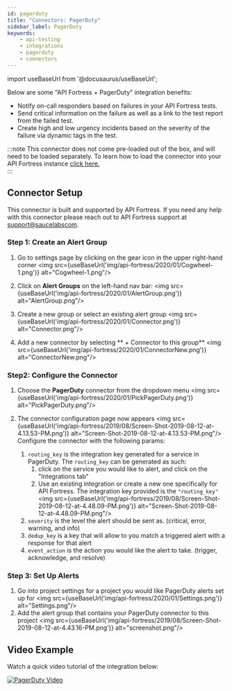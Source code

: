 ```yaml
---
id: pagerduty
title: "Connectors: PagerDuty"
sidebar_label: PagerDuty
keywords:
    - api-testing
    - integrations
    - pagerduty
    - connectors
---
```


import useBaseUrl from '@docusaurus/useBaseUrl';

Below are some "API Fortress + PagerDuty" integration benefits:

- Notify on-call responders based on failures in your API Fortress tests.
- Send critical information on the failure as well as a link to the test report from the failed test.
- Create high and low urgency incidents based on the severity of the failure via dynamic tags in the test.

  
:::note
This connector does not come pre-loaded out of the box, and will need to be loaded separately. To learn how to load the connector into your API Fortress instance [click here.](/api-testing/integrations/add-new-connector)  
:::

## Connector Setup 

This connector is built and supported by API Fortress. If you need any help with this connector please reach out to API Fortress support at [support@saucelabscom](mailto:support@saucelabs.com).  

### Step 1: Create an Alert Group

1. Go to settings page by clicking on the gear icon in the upper right-hand corner
   <img src={useBaseUrl('img/api-fortress/2020/01/Cogwheel-1.png')} alt="Cogwheel-1.png"/>

1. Click on **Alert Groups** on the left-hand nav bar:
   <img src={useBaseUrl('img/api-fortress/2020/01/AlertGroup.png')} alt="AlertGroup.png"/>

1. Create a new group or select an existing alert group
   <img src={useBaseUrl('img/api-fortress/2020/01/Connector.png')} alt="Connector.png"/>
   
1. Add a new connector by selecting ** + Connector to this group**
   <img src={useBaseUrl('img/api-fortress/2020/01/ConnectorNew.png')} alt="ConnectorNew.png"/>

### Step2: Configure the Connector

1. Choose the **PagerDuty** connector from the dropdown menu
   <img src={useBaseUrl('img/api-fortress/2020/01/PickPagerDuty.png')} alt="PickPagerDuty.png"/>

1. The connector configuration page now appears
   <img src={useBaseUrl('img/api-fortress/2019/08/Screen-Shot-2019-08-12-at-4.13.53-PM.png')} alt="Screen-Shot-2019-08-12-at-4.13.53-PM.png"/>
   Configure the connector with the following params:
   
    1. `routing_key` is the integration key generated for a service in PagerDuty. The `routing_key` can be generated as such:
        1. click on the service you would like to alert, and click on the "Integrations tab"
        2. Use an existing integration or create a new one specifically for API Fortress. The integration key provided is the `"routing_key"`
           <img src={useBaseUrl('img/api-fortress/2019/08/Screen-Shot-2019-08-12-at-4.48.09-PM.png')} alt="Screen-Shot-2019-08-12-at-4.48.09-PM.png"/>
    2. `severity` is the level the alert should be sent as. (critical, error, warning, and info)              
    3. `dedup_key` is a key that will allow to you match a triggered alert with a response for that alert   
    4. `event_action` is the action you would like the alert to take. (trigger, acknowledge, and resolve)
    
### Step 3: Set Up Alerts

1. Go into project settings for a project you would like PagerDuty alerts set up for
   <img src={useBaseUrl('img/api-fortress/2020/01/Settings.png')} alt="Settings.png"/>
1. Add the alert group that contains your PagerDuty connector to this project
   <img src={useBaseUrl('img/api-fortress/2019/08/Screen-Shot-2019-08-12-at-4.43.16-PM.png')} alt="screenshot.png"/>

## Video Example

Watch a quick video tutorial of the integration below:

[![PagerDuty Video](https://i.imgur.com/6vZV6wr.png)](https://player.vimeo.com/video/390023384 "PagerDuty Video - Click to Watch!")